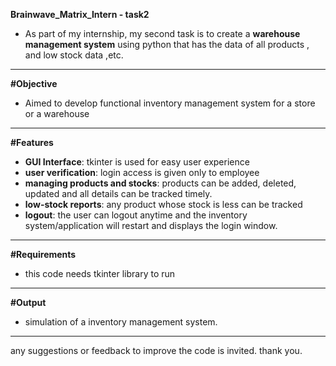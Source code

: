 **Brainwave_Matrix_Intern - task2**
- As part of my internship, my second task is to create a **warehouse management system** using python that has the data of all products , and low stock data ,etc.
---
**#Objective**
- Aimed to develop functional inventory management system for a store or a warehouse 
---
**#Features**
- **GUI Interface**:  tkinter is used for easy user experience
- **user verification**: login access is given only to employee
- **managing products and stocks**: products can be added, deleted, updated and all details can be tracked timely.
- **low-stock reports**: any product whose stock is less can be tracked 
- **logout**: the user can logout anytime and the inventory system/application will restart and displays the login window.
---
**#Requirements**
- this code needs tkinter library to run
---
**#Output**
- simulation of a inventory management system.
---
any suggestions or feedback to improve the code is invited. thank you.

